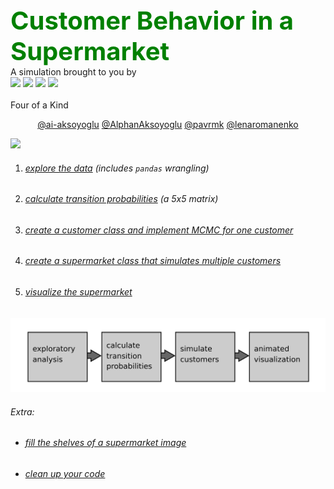 <div>
<div><align = "center">
    <span style='color:green;font-size:40px'><strong>Customer Behavior in a Supermarket</strong></span></style>
    <br><align = "center"> A simulation brought to you by <br><img src="https://a.slack-edge.com/production-standard-emoji-assets/13.0/google-medium/2665-fe0f.png"> <img src="https://a.slack-edge.com/production-standard-emoji-assets/13.0/google-medium/2660-fe0f.png"> <img src="https://a.slack-edge.com/production-standard-emoji-assets/13.0/google-medium/2663-fe0f.png"> <img src="https://a.slack-edge.com/production-standard-emoji-assets/13.0/google-medium/2666-fe0f.png"></br> 
        <br>Four of a Kind</br>
</align>
</div>





<p align = "center"><a href="https://github.com/ai-aksoyoglu">@ai-aksoyoglu</a> <a href="https://github.com/AlphanAksoyoglu">@AlphanAksoyoglu</a>  
<a href="https://github.com/pavrmk">@pavrmk</a>  
<a href="https://github.com/lenaromanenko">@lenaromanenko</a></p>
<img src="https://user-images.githubusercontent.com/50272605/110110499-32cd5b80-7daf-11eb-9e0e-354ed4e48956.png" />







1. ###### [explore the data](https://krspiced.pythonanywhere.com/chapters/project_markov/data_analysis.html#explore-supermarket-data) (includes `pandas` wrangling)

2. ###### [calculate transition probabilities](https://krspiced.pythonanywhere.com/chapters/project_markov/markov_chain/README.html#transition-probs) (a 5x5 matrix)

3. ###### [create a customer class and implement MCMC for one customer](https://krspiced.pythonanywhere.com/chapters/project_markov/classes/README.html#mcmc-simu)

4. ###### [create a supermarket class that simulates multiple customers](https://krspiced.pythonanywhere.com/chapters/project_markov/program_design/README.html#sim-population)

5. ###### [visualize the supermarket](https://krspiced.pythonanywhere.com/chapters/project_markov/classes/inheritance.html#draw-from-tiles)



<img src="./data/roadmap1.png" style="zoom:50%" />

###### Extra:

- ###### [fill the shelves of a supermarket image](https://krspiced.pythonanywhere.com/chapters/project_markov/numpy/README.html#fill-shelves)

- ###### [clean up your code](https://krspiced.pythonanywhere.com/chapters/project_markov/python_code_style/pep8_code_style.html#pylint-ex)  